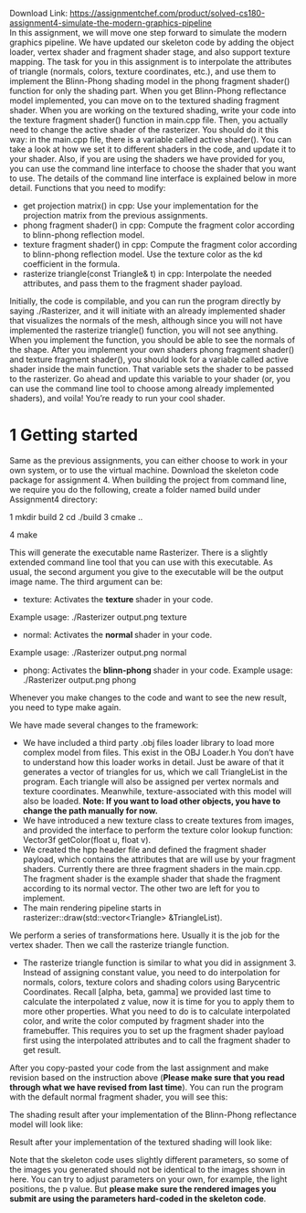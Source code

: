 Download Link: https://assignmentchef.com/product/solved-cs180-assignment4-simulate-the-modern-graphics-pipeline
<br>
In this assignment, we will move one step forward to simulate the modern graphics pipeline. We have updated our skeleton code by adding the object loader, vertex shader and fragment shader stage, and also support texture mapping. The task for you in this assignment is to interpolate the attributes of triangle (normals, colors, texture coordinates, etc.), and use them to implement the Blinn-Phong shading model in the phong fragment shader() function for only the shading part. When you get Blinn-Phong reflectance model implemented, you can move on to the textured shading fragment shader. When you are working on the textured shading, write your code into the texture fragment shader() function in main.cpp file. Then, you actually need to change the active shader of the rasterizer. You should do it this way: in the main.cpp file, there is a variable called active shader(). You can take a look at how we set it to different shaders in the code, and update it to your shader. Also, if you are using the shaders we have provided for you, you can use the command line interface to choose the shader that you want to use. The details of the command line interface is explained below in more detail. Functions that you need to modify:

<ul>

 <li>get projection matrix() in cpp: Use your implementation for the projection matrix from the previous assignments.</li>

 <li>phong fragment shader() in cpp: Compute the fragment color according to blinn-phong reflection model.</li>

 <li>texture fragment shader() in cpp: Compute the fragment color according to blinn-phong reflection model. Use the texture color as the kd coefficient in the formula.</li>

 <li>rasterize triangle(const Triangle&amp; t) in cpp: Interpolate the needed attributes, and pass them to the fragment shader payload.</li>

</ul>

Initially, the code is compilable, and you can run the program directly by saying ./Rasterizer, and it will initiate with an already implemented shader that visualizes the normals of the mesh, although since you will not have implemented the rasterize triangle() function, you will not see anything. When you implement the function, you should be able to see the normals of the shape. After you implement your own shaders phong fragment shader() and texture fragment shader(), you should look for a variable called active shader inside the main function. That variable sets the shader to be passed to the rasterizer. Go ahead and update this variable to your shader (or, you can use the command line tool to choose among already implemented shaders), and voila! You’re ready to run your cool shader.

<h1>1           Getting started</h1>

Same as the previous assignments, you can either choose to work in your own system, or to use the virtual machine. Download the skeleton code package for assignment 4. When building the project from command line, we require you do the following, create a folder named build under Assignment4 directory:

1 mkdir build 2 cd ./build 3 cmake ..

4 make

This will generate the executable name Rasterizer. There is a slightly extended command line tool that you can use with this executable. As usual, the second argument you give to the executable will be the output image name. The third argument can be:

<ul>

 <li>texture: Activates the <strong>texture </strong>shader in your code.</li>

</ul>

Example usage: ./Rasterizer output.png texture

<ul>

 <li>normal: Activates the <strong>normal </strong>shader in your code.</li>

</ul>

Example usage: ./Rasterizer output.png normal

<ul>

 <li>phong: Activates the <strong>blinn-phong </strong>shader in your code. Example usage: ./Rasterizer output.png phong</li>

</ul>

Whenever you make changes to the code and want to see the new result, you need to type make again.

We have made several changes to the framework:

<ul>

 <li>We have included a third party .obj files loader library to load more complex model from files. This exist in the OBJ Loader.h You don’t have to understand how this loader works in detail. Just be aware of that it generates a vector of triangles for us, which we call TriangleList in the program. Each triangle will also be assigned per vertex normals and texture coordinates. Meanwhile, texture-associated with this model will also be loaded. <strong>Note: If you want to load other objects, you have to change the path manually for now.</strong></li>

 <li>We have introduced a new texture class to create textures from images, and provided the interface to perform the texture color lookup function: Vector3f getColor(float u, float v).</li>

 <li>We created the hpp header file and defined the fragment shader payload, which contains the attributes that are will use by your fragment shaders. Currently there are three fragment shaders in the main.cpp. The fragment shader is the example shader that shade the fragment according to its normal vector. The other two are left for you to implement.</li>

 <li>The main rendering pipeline starts in rasterizer::draw(std::vector&lt;Triangle&gt; &amp;TriangleList).</li>

</ul>

We perform a series of transformations here. Usually it is the job for the vertex shader. Then we call the rasterize triangle function.

<ul>

 <li>The rasterize triangle function is similar to what you did in assignment 3. Instead of assigning constant value, you need to do interpolation for normals, colors, texture colors and shading colors using Barycentric Coordinates. Recall [alpha, beta, gamma] we provided last time to calculate the interpolated z value, now it is time for you to apply them to more other properties. What you need to do is to calculate interpolated color, and write the color computed by fragment shader into the framebuffer. This requires you to set up the fragment shader payload first using the interpolated attributes and to call the fragment shader to get result.</li>

</ul>

After you copy-pasted your code from the last assignment and make revision based on the instruction above (<strong>Please make sure that you read through what we have revised from last time</strong>). You can run the program with the default normal fragment shader, you will see this:

The shading result after your implementation of the Blinn-Phong reflectance model will look like:

Result after your implementation of the textured shading will look like:

Note that the skeleton code uses slightly different parameters, so some of the images you generated should not be identical to the images shown in here. You can try to adjust parameters on your own, for example, the light positions, the p value. But <strong>please make sure the rendered images you submit are using the parameters hard-coded in the skeleton code</strong>.
